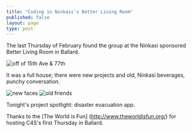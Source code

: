 ```yaml
---
title: "Coding in Ninkasi's Better Living Room"
published: false
layout: page
type: post
---
```

The last Thursday of February found the group at the Ninkasi sponsored Better Living Room in Ballard.

![off of 15th Ave & 77th](http://s1383.photobucket.com/user/stinaseattle/media/0226151856b_zpsonx91jo9.jpg)

It was a full house; there were new projects and old, Ninkasi beverages, punchy conversation.

![new faces](http://i1383.photobucket.com/albums/ah286/stinaseattle/0226151858a_zpsvokf8yfk.jpg)
![old friends](http://i1383.photobucket.com/albums/ah286/stinaseattle/0226151858b_zpsg7rtmknu.jpg)

Tonight's project spotlight: disaster evacuation app.

Thanks to the [The World is Fun] (http://www.theworldisfun.org/) for hosting C4S's first Thursday in Ballard. 
